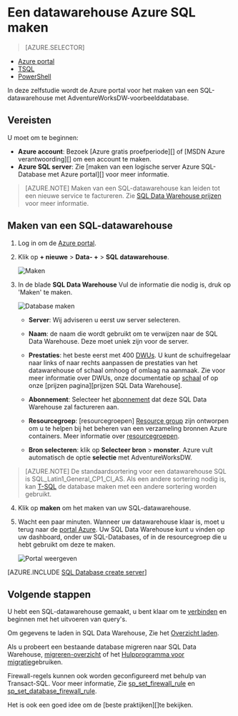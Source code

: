 <properties
   pageTitle="Een datawarehouse SQL maken in de portal Azure | Microsoft Azure"
   description="Informatie over het maken van een datawarehouse Azure SQL in Azure portal"
   services="sql-data-warehouse"
   documentationCenter="NA"
   authors="barbkess"
   manager="jhubbard"
   editor=""
   tags="azure-sql-data-warehouse"/>

<tags
   ms.service="sql-data-warehouse"
   ms.devlang="NA"
   ms.topic="hero-article"
   ms.tgt_pltfrm="NA"
   ms.workload="data-services"
   ms.date="08/25/2016"
   ms.author="barbkess;lodipalm;sonyama"/>

# <a name="create-an-azure-sql-data-warehouse"></a>Een datawarehouse Azure SQL maken

> [AZURE.SELECTOR]
- [Azure portal](sql-data-warehouse-get-started-provision.md)
- [TSQL](sql-data-warehouse-get-started-create-database-tsql.md)
- [PowerShell](sql-data-warehouse-get-started-provision-powershell.md)

In deze zelfstudie wordt de Azure portal voor het maken van een SQL-datawarehouse met AdventureWorksDW-voorbeelddatabase.


## <a name="prerequisites"></a>Vereisten

U moet om te beginnen:

- **Azure account**: Bezoek [Azure gratis proefperiode][] of [MSDN Azure verantwoording][] om een account te maken.
- **Azure SQL server**: Zie [maken van een logische server Azure SQL-Database met Azure portal][] voor meer informatie.

> [AZURE.NOTE] Maken van een SQL-datawarehouse kan leiden tot een nieuwe service te factureren.  Zie [SQL Data Warehouse prijzen][] voor meer informatie.

## <a name="create-a-sql-data-warehouse"></a>Maken van een SQL-datawarehouse

1. Log in om de [Azure portal](https://portal.azure.com).

2. Klik op **+ nieuwe** > **Data- +** > **SQL datawarehouse**.

    ![Maken](./media/sql-data-warehouse-get-started-provision/create-sample.gif)

3. In de blade **SQL Data Warehouse** Vul de informatie die nodig is, druk op 'Maken' te maken.

    ![Database maken](./media/sql-data-warehouse-get-started-provision/create-database.png)

    - **Server**: Wij adviseren u eerst uw server selecteren.  

    - **Naam**: de naam die wordt gebruikt om te verwijzen naar de SQL Data Warehouse.  Deze moet uniek zijn voor de server.
    
    - **Prestaties**: het beste eerst met 400 [DWUs][DWU]. U kunt de schuifregelaar naar links of naar rechts aanpassen de prestaties van het datawarehouse of schaal omhoog of omlaag na aanmaak.  Zie voor meer informatie over DWUs, onze documentatie op [schaal](./sql-data-warehouse-manage-compute-overview.md) of op onze [prijzen pagina][prijzen SQL Data Warehouse]. 

    - **Abonnement**: Selecteer het [abonnement] dat deze SQL Data Warehouse zal factureren aan.

    - **Resourcegroep**: [resourcegroepen] [ Resource group] zijn ontworpen om u te helpen bij het beheren van een verzameling bronnen Azure containers. Meer informatie over [resourcegroepen](../azure-resource-manager/resource-group-overview.md).

    - **Bron selecteren**: klik op **Selecteer bron** > **monster**. Azure vult automatisch de optie **selectie** met AdventureWorksDW.

> [AZURE.NOTE] De standaardsortering voor een datawarehouse SQL is SQL_Latin1_General_CP1_CI_AS. Als een andere sortering nodig is, kan [T-SQL][] de database maken met een andere sortering worden gebruikt.

4. Klik op **maken** om het maken van uw SQL-datawarehouse.

5. Wacht een paar minuten. Wanneer uw datawarehouse klaar is, moet u terug naar de [portal Azure](https://portal.azure.com). Uw SQL Data Warehouse kunt u vinden op uw dashboard, onder uw SQL-Databases, of in de resourcegroep die u hebt gebruikt om deze te maken. 

    ![Portal weergeven](./media/sql-data-warehouse-get-started-provision/database-portal-view.png)

[AZURE.INCLUDE [SQL Database create server](../../includes/sql-database-create-new-server-firewall-portal.md)] 

## <a name="next-steps"></a>Volgende stappen

U hebt een SQL-datawarehouse gemaakt, u bent klaar om te [verbinden](./sql-data-warehouse-connect-overview.md) en beginnen met het uitvoeren van query's.

Om gegevens te laden in SQL Data Warehouse, Zie het [Overzicht laden](./sql-data-warehouse-overview-load.md).

Als u probeert een bestaande database migreren naar SQL Data Warehouse, [migreren-overzicht](./sql-data-warehouse-overview-migrate.md) of het [Hulpprogramma voor migratie](./sql-data-warehouse-migrate-migration-utility.md)gebruiken.

Firewall-regels kunnen ook worden geconfigureerd met behulp van Transact-SQL. Voor meer informatie, Zie [sp_set_firewall_rule][] en [sp_set_database_firewall_rule][].

Het is ook een goed idee om de [beste praktijken][]te bekijken.

<!--Article references-->
[Een logische server Azure SQL-Database maken met de Azure portal]: ../sql-database/sql-database-get-started.md#create-an-azure-sql-database-logical-server
[Create an Azure SQL Database logical server with PowerShell]: ../sql-database/sql-database-get-started-powershell.md#database-setup-create-a-resource-group-server-and-firewall-rule
[resource groups]: ../resource-group-template-deploy-portal.md
[Aanbevolen procedures]: sql-data-warehouse-best-practices.md
[DWU]: sql-data-warehouse-overview-what-is.md#data-warehouse-units
[abonnement]: ../azure-glossary-cloud-terminology.md#subscription
[resource group]: ../azure-glossary-cloud-terminology.md#resource-group
[T-SQL]: ./sql-data-warehouse-get-started-create-database-tsql.md
 
<!--MSDN references-->
[sp_set_firewall_rule]: https://msdn.microsoft.com/library/dn270017.aspx
[sp_set_database_firewall_rule]: https://msdn.microsoft.com/library/dn270010.aspx

<!--Other Web references-->
[SQL Data Warehouse prijzen]: https://azure.microsoft.com/pricing/details/sql-data-warehouse/
[Azure gratis proefversie]: https://azure.microsoft.com/pricing/free-trial/?WT.mc_id=A261C142F
[MSDN Azure Credits]: https://azure.microsoft.com/pricing/member-offers/msdn-benefits-details/?WT.mc_id=A261C142F

